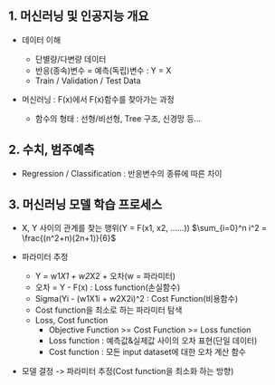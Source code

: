 ## 1. 머신러닝 및 인공지능 개요
- 데이터 이해
    - 단별량/다변량 데이터
    - 반응(종속)변수 = 예측(독립)변수 : Y = X
    - Train / Validation / Test Data

- 머신러닝 : F(x)에서 F(x)함수를 찾아가는 과정
    - 함수의 형태 : 선형/비선형, Tree 구조, 신경망 등...

## 2. 수치, 범주예측
- Regression / Classification : 반응변수의 종류에 따른 차이

## 3. 머신러닝 모델 학습 프로세스
- X, Y 사이의 관계를 찾는 행위(Y = F(x1, x2, ......))
$\sum_{i=0}^n i^2 = \frac{(n^2+n)(2n+1)}{6}$
    
- 파라미터 추정
    - Y = w1*X1 + w2*X2 + 오차(w = 파라미터)
    - 오차 = Y - F(x) : Loss function(손실함수)
    - Sigma(Yi - (w1X1i + w2X2i)^2 : Cost Function(비용함수)
    - Cost function을 최소로 하는 파라미터 탐색
    - Loss, Cost function
        + Objective Function >= Cost Function >= Loss function
        + Loss function : 예측값&실제값 사이의 오차 표현(단일 데이터)
        + Cost function : 모든 input dataset에 대한 오차 계산 함수
    
- 모델 결정 -> 파라미터 추정(Cost function을 최소화 하는 방향) 
